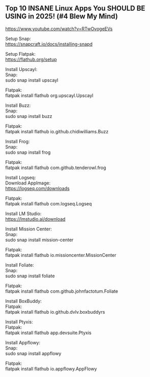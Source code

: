 ## Top 10 INSANE Linux Apps You SHOULD BE USING in 2025! (#4 Blew My Mind)

https://www.youtube.com/watch?v=RTwOvogeEVs      
    
Setup Snap:     
https://snapcraft.io/docs/installing-snapd    
       
Setup Flatpak:    
https://flathub.org/setup    
      
Install Upscayl:      
Snap:        
sudo snap install upscayl      
       
Flatpak:       
flatpak install flathub org.upscayl.Upscayl      
     
Install Buzz:     
Snap:     
sudo snap install buzz     
     
Flatpak:       
flatpak install flathub io.github.chidiwilliams.Buzz      
      
Install Frog:     
Snap:      
sudo snap install frog     
     
Flatpak:     
flatpak install flathub com.github.tenderowl.frog     
      
Install Logseq:      
Download AppImage:      
https://logseq.com/downloads      
      
Flatpak:      
flatpak install flathub com.logseq.Logseq      
       
       
Install LM Studio:      
https://lmstudio.ai/download      
      
Install Mission Center:     
Snap:        
sudo snap install mission-center     
      
Flatpak:      
flatpak install flathub io.missioncenter.MissionCenter      
       
Install Foliate:      
Snap:      
sudo snap install foliate      
       
Flatpak:      
flatpak install flathub com.github.johnfactotum.Foliate       
       
Install BoxBuddy:       
Flatpak:     
flatpak install flathub io.github.dvlv.boxbuddyrs      
      
Install Ptyxis:      
Flatpak:       
flatpak install flathub app.devsuite.Ptyxis        
       
Install Appflowy:      
Snap:        
sudo snap install appflowy       
      
Flatpak:      
flatpak install flathub io.appflowy.AppFlowy      
